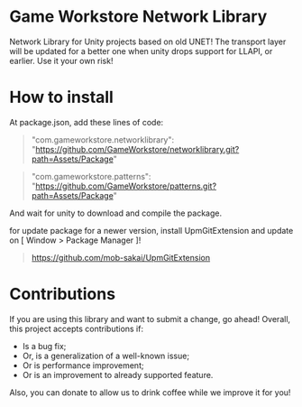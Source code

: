 # Game Workstore Network Library

Network Library for Unity projects based on old UNET! The transport layer will be updated for a better one when unity drops support for LLAPI, or earlier.
Use it your own risk!

# How to install

At package.json, add these lines of code:
> "com.gameworkstore.networklibrary": "https://github.com/GameWorkstore/networklibrary.git?path=Assets/Package"

> "com.gameworkstore.patterns": "https://github.com/GameWorkstore/patterns.git?path=Assets/Package"

And wait for unity to download and compile the package.

for update package for a newer version, install UpmGitExtension and update on [ Window > Package Manager ]!
> https://github.com/mob-sakai/UpmGitExtension

# Contributions

If you are using this library and want to submit a change, go ahead! Overall, this project accepts contributions if:
- Is a bug fix;
- Or, is a generalization of a well-known issue;
- Or is performance improvement;
- Or is an improvement to already supported feature.

Also, you can donate to allow us to drink coffee while we improve it for you!
